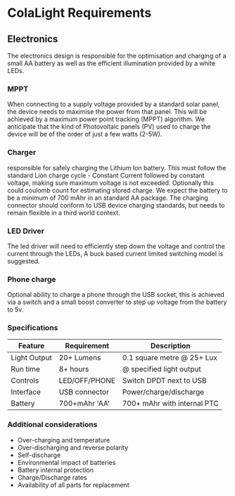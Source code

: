 # ColaLight Requirements

## Electronics
The electronics design is responsible for the optimisation and charging of a small AA battery as well as the efficient illumination provided by a white LEDs.

### MPPT
When connecting to a supply voltage provided by a standard solar panel, the device needs to maximise the power from that panel. This will be achieved by a maximum power point tracking (MPPT) algorithm. We anticipate that the kind of Photovoltaic panels (PV) used to charge the device will be of the order of just a few watts (2-5W).

### Charger
responsible for safely charging the Lithium Ion battery. This must follow the standard Lion charge cycle - Constant Current followed by constant voltage, making sure maximum voltage is not exceeded. Optionally this could coulomb count for estimating stored charge. We expect the battery to be a minimum of 700 mAhr in an standard AA package. The charging connector should conform to USB device charging standards, but needs to remain flexible in a third world context.


### LED Driver
The led driver will need to efficiently step down the voltage and control the current through the LEDs, A buck based current limited switching model is suggested.

### Phone charge
Optional ability to charge a phone through the USB socket, this is achieved via a switch and a small boost converter to step up voltage from the battery to 5v.

### Specifications
| Feature	| Requirement 	| Description 			|
|---------------|---------------|-------------------------------|
| Light Output 	| 20+ Lumens	| 0.1 square metre @ 25+ Lux	|
| Run time 	| 8+ hours	| @ specified light output	|
| Controls	| LED/OFF/PHONE	| Switch DPDT next to USB	|
| Interface	| USB connector	| Power/charge/discharge	|
| Battery	| 700+mAhr 'AA'	| 700+ mAhr with internal PTC	|

### Additional considerations
- Over-charging and temperature
- Over-discharging and reverse polarity
- Self-discharge
- Environmental impact of batteries
- Battery internal protection
- Charge/Discharge rates
- Availability of all parts for replacement
